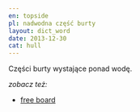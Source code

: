 ```yaml
---
en: topside
pl: nadwodna część burty
layout: dict_word
date: 2013-12-30
cat: hull
---
```


Części burty wystające ponad wodę.

*zobacz też:*

* [free board](/dict/free-board/)